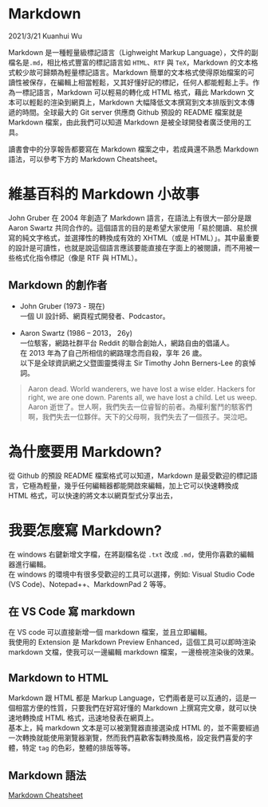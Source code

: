 # Markdown
2021/3/21 Kuanhui Wu  
  
Markdown 是一種輕量級標記語言（Lighweight Markup Language），文件的副檔名是`.md`，相比格式豐富的標記語言如 `HTML`、`RTF` 與 `TeX`，Markdown 的文本格式較少故可歸類為輕量標記語言。Markdown 簡單的文本格式使得原始檔案的可讀性被保存，在編輯上相當輕鬆，又其好懂好記的標記，任何人都能輕鬆上手。作為一標記語言，Markdown 可以輕易的轉化成 HTML 格式，藉此 Markdown 文本可以輕鬆的渲染到網頁上，Markdown 大幅降低文本撰寫到文本排版到文本傳遞的時間。全球最大的 Git server 供應商 Github 預設的 README 檔案就是 Markdown 檔案，由此我們可以知道 Markdown 是被全球開發者廣泛使用的工具。<br/>

讀書會中的分享報告都要寫在 Markdown 檔案之中，若成員還不熟悉 Markdown 語法，可以參考下方的 Markdown Cheatsheet。<br/>

# 維基百科的 Markdown 小故事

John Gruber 在 2004 年創造了 Markdown 語言，在語法上有很大一部分是跟 Aaron Swartz 共同合作的。這個語言的目的是希望大家使用「易於閱讀、易於撰寫的純文字格式，並選擇性的轉換成有效的 XHTML（或是 HTML）」。其中最重要的設計是可讀性，也就是說這個語言應該要能直接在字面上的被閱讀，而不用被一些格式化指令標記（像是 RTF 與 HTML）。

## Markdown 的創作者

* John Gruber
(1973 - 現在)  
一個 UI 設計師、網頁程式開發者、Podcastor。  

* Aaron Swartz
(1986 – 2013， 26y)  
一位駭客，網路社群平台 Reddit 的聯合創始人，網路自由的倡議人。       
在 2013 年為了自己所相信的網路理念而自殺，享年 26 歲。    
以下是全球資訊網之父暨圖靈獎得主 Sir Timothy John Berners-Lee 的哀悼詞。   
> Aaron dead. World wanderers, we have lost a wise elder. Hackers for right, we are one down. Parents all, we have lost a child. Let us weep.  
> Aaron 逝世了。世人啊，我們失去一位睿智的前者。為權利奮鬥的駭客們啊，我們失去一位夥伴。天下的父母啊，我們失去了一個孩子。哭泣吧。


# 為什麼要用 Markdown?

從 Github 的預設 README 檔案格式可以知道，Markdown 是最受歡迎的標記語言，它極為輕量，幾乎任何編輯器都能開啟來編輯，加上它可以快速轉換成 HTML 格式，可以快速的將文本以網頁型式分享出去，

# 我要怎麼寫 Markdown?

在 windows 右鍵新增文字檔，在將副檔名從 `.txt` 改成 `.md`，使用你喜歡的編輯器進行編輯。  
在 windows 的環境中有很多受歡迎的工具可以選擇，例如: Visual Studio Code (VS Code)、Notepad++、MarkdownPad 2 等等。  

## 在 VS Code 寫 markdown

在 VS code 可以直接新增一個 markdown 檔案，並且立即編輯。  
我使用的 Extension 是 Markdown Preview Enhanced，這個工具可以即時渲染 markdown 文檔，使我可以一邊編輯 markdown 檔案，一邊檢視渲染後的效果。

## Markdown to HTML
Markdown 跟 HTML 都是 Markup Language，它們兩者是可以互通的，這是一個相當方便的性質，只要我們在好寫好懂的 Markdown 上撰寫完文章，就可以快速地轉換成 HTML 格式，迅速地發表在網頁上。  
基本上，純 markdown 文本是可以被瀏覽器直接選染成 HTML 的，並不需要經過一次轉換就能使用瀏覽器瀏覽，然而我們喜歡客製轉換風格，設定我們喜愛的字體，特定 `tag` 的色彩，整體的排版等等。  

## Markdown 語法
[Markdown Cheatsheet](https://github.com/adam-p/markdown-here/wiki/Markdown-Cheatsheet)

